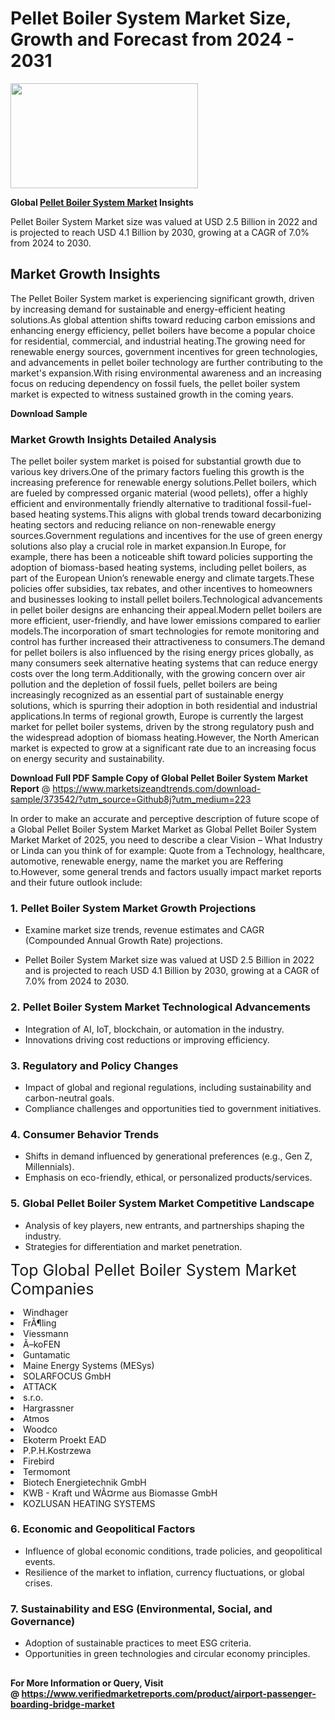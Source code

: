 <H1>Pellet Boiler System Market Size, Growth and Forecast from 2024 - 2031</H1><img class="aligncenter size-medium wp-image-584254" src="https://thirdeyenews.in/wp-content/uploads/2024/09/Global-Market-Research-300x168.jpeg" alt="" width="300" height="168" /><p><strong>Global&nbsp;<a href="https://www.marketsizeandtrends.com/download-sample/373542/?utm_source=Github8j?utm_medium=223">Pellet Boiler System Market</a> Insights</strong></p><p>Pellet Boiler System Market size was valued at USD 2.5 Billion in 2022 and is projected to reach USD 4.1 Billion by 2030, growing at a CAGR of 7.0% from 2024 to 2030.</p><p><h2>Market Growth Insights</h2> The Pellet Boiler System market is experiencing significant growth, driven by increasing demand for sustainable and energy-efficient heating solutions.As global attention shifts toward reducing carbon emissions and enhancing energy efficiency, pellet boilers have become a popular choice for residential, commercial, and industrial heating.The growing need for renewable energy sources, government incentives for green technologies, and advancements in pellet boiler technology are further contributing to the market's expansion.With rising environmental awareness and an increasing focus on reducing dependency on fossil fuels, the pellet boiler system market is expected to witness sustained growth in the coming years.<p><strong>Download Sample</strong></p> <h3>Market Growth Insights Detailed Analysis</h3> The pellet boiler system market is poised for substantial growth due to various key drivers.One of the primary factors fueling this growth is the increasing preference for renewable energy solutions.Pellet boilers, which are fueled by compressed organic material (wood pellets), offer a highly efficient and environmentally friendly alternative to traditional fossil-fuel-based heating systems.This aligns with global trends toward decarbonizing heating sectors and reducing reliance on non-renewable energy sources.Government regulations and incentives for the use of green energy solutions also play a crucial role in market expansion.In Europe, for example, there has been a noticeable shift toward policies supporting the adoption of biomass-based heating systems, including pellet boilers, as part of the European Union’s renewable energy and climate targets.These policies offer subsidies, tax rebates, and other incentives to homeowners and businesses looking to install pellet boilers.Technological advancements in pellet boiler designs are enhancing their appeal.Modern pellet boilers are more efficient, user-friendly, and have lower emissions compared to earlier models.The incorporation of smart technologies for remote monitoring and control has further increased their attractiveness to consumers.The demand for pellet boilers is also influenced by the rising energy prices globally, as many consumers seek alternative heating systems that can reduce energy costs over the long term.Additionally, with the growing concern over air pollution and the depletion of fossil fuels, pellet boilers are being increasingly recognized as an essential part of sustainable energy solutions, which is spurring their adoption in both residential and industrial applications.In terms of regional growth, Europe is currently the largest market for pellet boiler systems, driven by the strong regulatory push and the widespread adoption of biomass heating.However, the North American market is expected to grow at a significant rate due to an increasing focus on energy security and sustainability.<p><span class=""><strong>Download Full PDF Sample Copy of Global Pellet Boiler System Market Report</strong> @ <a href="https://www.marketsizeandtrends.com/download-sample/373542/?utm_source=Github8j?utm_medium=223" target="_blank">https://www.marketsizeandtrends.com/download-sample/373542/?utm_source=Github8j?utm_medium=223</a></span></p><p>In order to make an accurate and perceptive description of future scope of a Global&nbsp;Pellet Boiler System Market Market as Global&nbsp;Pellet Boiler System Market Market of 2025, you need to describe a clear Vision &ndash; What Industry or Linda can you think of for example: Quote from a Technology, healthcare, automotive, renewable energy, name the market you are Reffering to.However, some general trends and factors usually impact market reports and their future outlook include:</p><h3>1.&nbsp;<strong>Pellet Boiler System Market Growth Projections</strong></h3><ul><li>Examine market size trends, revenue estimates and CAGR (Compounded Annual Growth Rate) projections.</li><li><p>Pellet Boiler System Market size was valued at USD 2.5 Billion in 2022 and is projected to reach USD 4.1 Billion by 2030, growing at a CAGR of 7.0% from 2024 to 2030.</p></li></ul><h3>2.&nbsp;<strong>Pellet Boiler System Market Technological Advancements</strong></h3><ul><li>Integration of AI, IoT, blockchain, or automation in the industry.</li><li>Innovations driving cost reductions or improving efficiency.</li></ul><h3>3.&nbsp;<strong>Regulatory and Policy Changes</strong></h3><ul><li>Impact of global and regional regulations, including sustainability and carbon-neutral goals.</li><li>Compliance challenges and opportunities tied to government initiatives.</li></ul><h3>4.&nbsp;<strong>Consumer Behavior Trends</strong></h3><ul><li>Shifts in demand influenced by generational preferences (e.g., Gen Z, Millennials).</li><li>Emphasis on eco-friendly, ethical, or personalized products/services.</li></ul><h3>5.&nbsp;<strong>Global Pellet Boiler System Market Competitive Landscape</strong></h3><ul><li>Analysis of key players, new entrants, and partnerships shaping the industry.</li><li>Strategies for differentiation and market penetration.</li></ul><p data-pm-slice="1 1 []"><span style="color: inherit; font-family: inherit; font-size: 25px;">Top Global Pellet Boiler System Market Companies</span></p><div class="" data-test-id=""><p><li>Windhager</li><li> FrÃ¶ling</li><li> Viessmann</li><li> Ã–koFEN</li><li> Guntamatic</li><li> Maine Energy Systems (MESys)</li><li> SOLARFOCUS GmbH</li><li> ATTACK</li><li> s.r.o.</li><li> Hargrassner</li><li> Atmos</li><li> Woodco</li><li> Ekoterm Proekt EAD</li><li> P.P.H.Kostrzewa</li><li> Firebird</li><li> Termomont</li><li> Biotech Energietechnik GmbH</li><li> KWB - Kraft und WÃ¤rme aus Biomasse GmbH</li><li> KOZLUSAN HEATING SYSTEMS</li></p></div><h3>6.&nbsp;<strong>Economic and Geopolitical Factors</strong></h3><ul><li>Influence of global economic conditions, trade policies, and geopolitical events.</li><li>Resilience of the market to inflation, currency fluctuations, or global crises.</li></ul><h3>7.&nbsp;<strong>Sustainability and ESG (Environmental, Social, and Governance)</strong></h3><ul><li>Adoption of sustainable practices to meet ESG criteria.</li><li>Opportunities in green technologies and circular economy principles.</li></ul><h2><strong style="font-size: 14px;">For More Information or Query, Visit @&nbsp;</strong><a style="background-color: #ffffff; font-size: 14px;" href="https://www.marketsizeandtrends.com/report/pellet-boiler-system-market/" target="_blank">https://www.verifiedmarketreports.com/product/airport-passenger-boarding-bridge-market</a></h2>